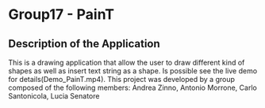 # Group17 - PainT
## Description of the Application
This is a drawing application that allow the user to draw different kind of shapes as well as insert text string as a shape.
Is possible see the live demo for details(Demo_PainT.mp4).
This project was developed by a group composed of the following members: Andrea Zinno, Antonio Morrone, Carlo Santonicola, Lucia Senatore



